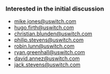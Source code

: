 ### Interested in the initial discussion

* mike.jones@uswitch.com
* hugo.firth@uswitch.com
* christian.blunden@uswitch.com
* philip.stevens@uswitch.com
* robin.lunn@uswitch.com
* ryan.greenhall@uswitch.com
* david.annez@uswitch.com
* jack.stevens@uswitch.com
